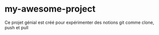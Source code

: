 # my-awesome-project
Ce projet génial est créé pour expérimenter des notions git comme clone, push et pull
